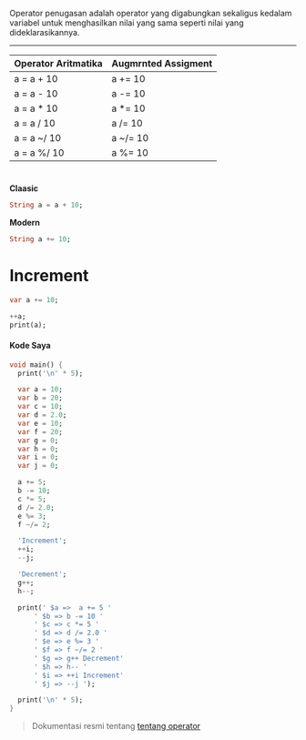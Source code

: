 Operator penugasan adalah operator yang digabungkan sekaligus kedalam variabel untuk menghasilkan nilai yang sama seperti nilai yang dideklarasikannya.

---

| Operator Aritmatika | Augmrnted Assigment |
| ------------------- | ------------------- |
| a = a + 10          | a += 10             |
| a = a - 10          | a -= 10             |
| a = a \* 10         | a \*= 10            |
| a = a / 10          | a /= 10             |
| a = a ~/ 10         | a ~/= 10            |
| a = a %/ 10         | a %= 10             |

#

**Claasic**

```Dart
String a = a + 10;
```

**Modern**

```dart
String a += 10;
```

# Increment

```dart
var a += 10;

++a;
print(a);

```

#### Kode Saya

```dart
void main() {
  print('\n' * 5);

  var a = 10;
  var b = 20;
  var c = 10;
  var d = 2.0;
  var e = 10;
  var f = 20;
  var g = 0;
  var h = 0;
  var i = 0;
  var j = 0;

  a += 5;
  b -= 10;
  c *= 5;
  d /= 2.0;
  e %= 3;
  f ~/= 2;

  'Increment';
  ++i;
  --j;

  'Decrement';
  g++;
  h--;

  print(' $a =>  a += 5 '
      ' $b => b -= 10 '
      ' $c => c *= 5 '
      ' $d => d /= 2.0 '
      ' $e => e %= 3 '
      ' $f => f ~/= 2 '
      ' $g => g++ Decrement'
      ' $h => h-- '
      ' $i => ++i Increment'
      ' $j => --j ');

  print('\n' * 5);
}

```

> Dokumentasi resmi tentang [tentang operator](https://dart.dev/guides/language/language-tour#assignment-operators "dart.dev")
